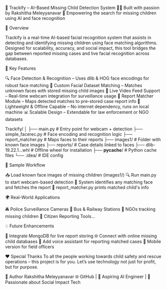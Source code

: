 🚀 Trackify – AI-Based Missing Child Detection System
👩‍💻 Built with passion by Rakshitha Meleyyanavar
🎯 Empowering the search for missing children using AI and face recognition

🧠 Overview

Trackify is a real-time AI-based facial recognition system that assists in detecting and identifying 
missing children using face matching algorithms. 
Designed for scalability, accuracy, and social impact, this tool bridges the gap between reported
missing cases and live facial recognition across databases.

🌟 Key Features

🔍 Face Detection & Recognition – Uses dlib & HOG face encodings for robust face matching
🧠 Custom Facial Dataset Matching – Matches unknown faces with stored missing child images
📸 Live Video Feed Support – Real-time webcam integration for surveillance usage
📁 Report Matcher Module – Maps detected matches to pre-stored case report info
🧰 Lightweight & Offline Capable – No internet dependency, runs on local machine
📊 Scalable Design – Extendable for law enforcement or NGO datasets

Trackify/
│
├── main.py                # Entry point for webcam + detection
├── simple_facerec.py      # Face encoding and recognition logic
├── report_matcher.py      # Maps faces to their reports
├── images1/               # Folder with known face images
├── reports/               # Case details linked to faces
├── dlib-19.22.1...whl     # Offline wheel for installation
├── __pycache__/           # Python cache files
└── .idea/                 # IDE config


📸 Sample Workflow

📥 Load known face images of missing children (images1/)
🔍 Run main.py to start webcam-based detection
🧠 System identifies any matching face and fetches the report
📄 report_matcher.py prints matched child's info

🌍 Real-World Applications

🚔 Police Surveillance Cameras
📍 Bus & Railway Stations
🧒 NGOs tracking missing children
🧾 Citizen Reporting Tools...

💡 Future Enhancements

🔁 Integrate MongoDB for live report storing
🌐 Connect with online missing child databases
🤖 Add voice assistant for reporting matched cases
📱 Mobile version for field officers

❤️ Special Thanks
To all the people working towards child safety and rescue operations – this project is for you.
Let’s use technology not just for profit, but for purpose.

📌 Author
Rakshitha Meleyyanavar
🌐 GitHub | 💼 Aspiring AI Engineer | 💫 Passionate about Social Impact Tech
